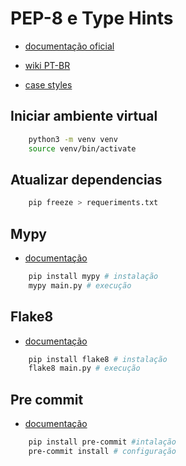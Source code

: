 # PEP-8 e Type Hints

- [documentação oficial](https://peps.python.org/pep-0008/)

- [wiki PT-BR](https://wiki.python.org.br/GuiaDeEstilo)

- [case styles](https://betterprogramming.pub/string-case-styles-camel-pascal-snake-and-kebab-case-981407998841)

## Iniciar ambiente virtual

```bash
    python3 -m venv venv
    source venv/bin/activate
```

## Atualizar dependencias

```bash
    pip freeze > requeriments.txt
```

## Mypy

- [documentação](https://mypy.readthedocs.io/en/stable/getting_started.html)

```bash
    pip install mypy # instalação
    mypy main.py # execução
```

## Flake8

- [documentação](https://flake8.pycqa.org/en/latest/)

```bash
    pip install flake8 # instalação
    flake8 main.py # execução
```

## Pre commit

- [documentação](https://pre-commit.com/#intro)

```bash
    pip install pre-commit #intalação
    pre-commit install # configuração
```
